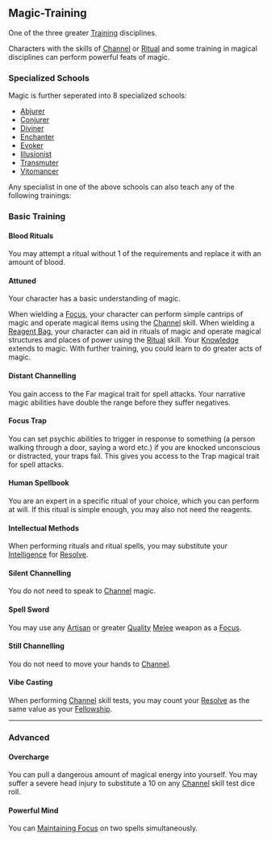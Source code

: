 ## Magic-Training
One of the three greater [Training](Character-Development#Types%20Of%20Training) disciplines.

Characters with the skills of [Channel](Channel) or [Ritual](Ritual) and some training in magical disciplines can perform powerful feats of magic.

### Specialized Schools
Magic is further seperated into 8 specialized schools:
* [Abjurer](Abjurer)
* [Conjurer](Conjurer)
* [Diviner](Diviner)
* [Enchanter](Enchanter)
* [Evoker](Evoker)
* [Illusionist](Illusionist)
* [Transmuter](Transmuter)
* [Vitomancer](Vitomancer)

Any specialist in one of the above schools can also teach any of the following trainings:

### Basic Training

#### Blood Rituals
You may attempt a ritual without 1 of the requirements and replace it with an amount of blood.

#### Attuned
Your character has a basic understanding of magic. 

When wielding a [Focus](Example-Gear#Focus), your character can perform simple cantrips of magic and operate magical items using the [Channel](Channel) skill. When wielding a [Reagent Bag](Example-Gear#Reagent%20Bag), your character can aid in rituals of magic and operate magical structures and places of power using the [Ritual](Ritual) skill. Your [Knowledge](Knowledge) extends to magic. With further training, you could learn to do greater acts of magic.

#### Distant Channelling
You gain access to the Far magical trait for spell attacks. Your narrative magic abilities have double the range before they suffer negatives.

#### Focus Trap
You can set psychic abilities to trigger in response to something (a person walking through a door, saying a word etc.) if you are knocked unconscious or distracted, your traps fail. This gives you access to the Trap magical trait for spell attacks.

#### Human Spellbook
You are an expert in a specific ritual of your choice, which you can perform at will. If this ritual is simple enough, you may also not need the reagents.

#### Intellectual Methods
When performing rituals and ritual spells, you may substitute your [Intelligence](Stats#Intelligence) for [Resolve](Stats#Resolve).

#### Silent Channelling
You do not need to speak to [Channel](Channel) magic.

#### Spell Sword
You may use any [Artisan](Materials#Artisan) or greater [Quality](Weapons#Quality) [Melee](Melee) weapon as a [Focus](Example-Gear#Focus).

#### Still Channelling
You do not need to move your hands to [Channel](Channel).

#### Vibe Casting
When performing [Channel](Channel) skill tests, you may count your [Resolve](Stats#Resolve) as the same value as your [Fellowship](Stats#Fellowship).

---
### Advanced

#### Overcharge
You can pull a dangerous amount of magical energy into yourself. You may suffer a severe head injury to substitute a 10 on any [Channel](Channel) skill test dice roll.

#### Powerful Mind
You can [Maintaining Focus](Channel#Maintaining%20Focus) on two spells simultaneously.
